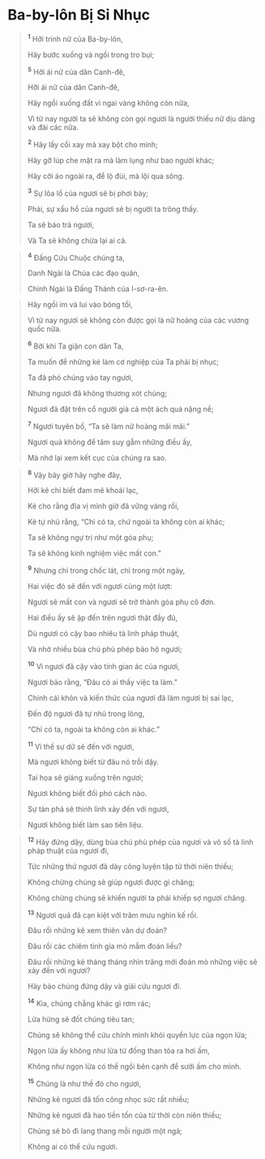 # Ba-by-lôn Bị Sỉ Nhục

> <sup><b>1</b></sup> Hỡi trinh nữ của Ba-by-lôn,
> 
> Hãy bước xuống và ngồi trong tro bụi;
> 
> <sup><b>5</b></sup> Hỡi ái nữ của dân Canh-đê,
> 
> Hỡi ái nữ của dân Canh-đê,
> 
> Hãy ngồi xuống đất vì ngai vàng không còn nữa,
> 
> Vì từ nay người ta sẽ không còn gọi ngươi là người thiếu nữ dịu dàng và đài các nữa.
> 
> <sup><b>2</b></sup> Hãy lấy cối xay mà xay bột cho mình;
> 
> Hãy gỡ lúp che mặt ra mà làm lụng như bao người khác;
> 
> Hãy cởi áo ngoài ra, để lộ đùi, mà lội qua sông.
> 
> <sup><b>3</b></sup> Sự lõa lồ của ngươi sẽ bị phơi bày;
> 
> Phải, sự xấu hổ của ngươi sẽ bị người ta trông thấy.
> 
> Ta sẽ báo trả ngươi,
> 
> Và Ta sẽ không chừa lại ai cả.
>


> <sup><b>4</b></sup> Ðấng Cứu Chuộc chúng ta,
> 
> Danh Ngài là Chúa các đạo quân,
> 
> Chính Ngài là Ðấng Thánh của I-sơ-ra-ên.
>


> Hãy ngồi im và lui vào bóng tối,
> 
> Vì từ nay ngươi sẽ không còn được gọi là nữ hoàng của các vương quốc nữa.
> 
> <sup><b>6</b></sup> Bởi khi Ta giận con dân Ta,
> 
> Ta muốn để những kẻ làm cơ nghiệp của Ta phải bị nhục;
> 
> Ta đã phó chúng vào tay ngươi,
> 
> Nhưng ngươi đã không thương xót chúng;
> 
> Ngươi đã đặt trên cổ người già cả một ách quá nặng nề;
> 
> <sup><b>7</b></sup> Ngươi tuyên bố, “Ta sẽ làm nữ hoàng mãi mãi.”
> 
> Ngươi quả không để tâm suy gẫm những điều ấy,
> 
> Mà nhớ lại xem kết cục của chúng ra sao.
>


> <sup><b>8</b></sup> Vậy bây giờ hãy nghe đây,
> 
> Hỡi kẻ chỉ biết đam mê khoái lạc,
> 
> Kẻ cho rằng địa vị mình giờ đã vững vàng rồi,
> 
> Kẻ tự nhủ rằng, “Chỉ có ta, chứ ngoài ta không còn ai khác;
> 
> Ta sẽ không ngự trị như một góa phụ;
> 
> Ta sẽ không kinh nghiệm việc mất con.”
> 
> <sup><b>9</b></sup> Nhưng chỉ trong chốc lát, chỉ trong một ngày,
> 
> Hai việc đó sẽ đến với ngươi cùng một lượt:
> 
> Ngươi sẽ mất con và ngươi sẽ trở thành góa phụ cô đơn.
> 
> Hai điều ấy sẽ ập đến trên ngươi thật đầy đủ,
> 
> Dù ngươi có cậy bao nhiêu tà linh pháp thuật,
> 
> Và nhờ nhiều bùa chú phù phép bảo hộ ngươi;
> 
> <sup><b>10</b></sup> Vì ngươi đã cậy vào tính gian ác của ngươi,
> 
> Ngươi bảo rằng, “Ðâu có ai thấy việc ta làm.”
> 
> Chính cái khôn và kiến thức của ngươi đã làm ngươi bị sai lạc,
> 
> Ðến độ ngươi đã tự nhủ trong lòng,
> 
> “Chỉ có ta, ngoài ta không còn ai khác.”
> 
> <sup><b>11</b></sup> Vì thế sự dữ sẽ đến với ngươi,
> 
> Mà ngươi không biết từ đâu nó trỗi dậy.
> 
> Tai họa sẽ giáng xuống trên ngươi;
> 
> Ngươi không biết đối phó cách nào.
> 
> Sự tàn phá sẽ thình lình xảy đến với ngươi,
> 
> Ngươi không biết làm sao tiên liệu.
>


> <sup><b>12</b></sup> Hãy đứng dậy, dùng bùa chú phù phép của ngươi và vô số tà linh pháp thuật của ngươi đi,
> 
> Tức những thứ ngươi đã dày công luyện tập từ thời niên thiếu;
> 
> Không chừng chúng sẽ giúp ngươi được gì chăng;
> 
> Không chừng chúng sẽ khiến người ta phải khiếp sợ ngươi chăng.
> 
> <sup><b>13</b></sup> Ngươi quả đã cạn kiệt với trăm mưu nghìn kế rồi.
> 
> Ðâu rồi những kẻ xem thiên văn dự đoán?
> 
> Ðâu rồi các chiêm tinh gia mò mẫm đoán liều?
> 
> Ðâu rồi những kẻ tháng tháng nhìn trăng mới đoán mò những việc sẽ xảy đến với ngươi?
> 
> Hãy bảo chúng đứng dậy và giải cứu ngươi đi.
> 
> <sup><b>14</b></sup> Kìa, chúng chẳng khác gì rơm rác;
> 
> Lửa hừng sẽ đốt chúng tiêu tan;
> 
> Chúng sẽ không thể cứu chính mình khỏi quyền lực của ngọn lửa;
> 
> Ngọn lửa ấy không như lửa từ đống than tỏa ra hơi ấm,
> 
> Không như ngọn lửa có thể ngồi bên cạnh để sưởi ấm cho mình.
> 
> <sup><b>15</b></sup> Chúng là như thế đó cho ngươi,
> 
> Những kẻ ngươi đã tốn công nhọc sức rất nhiều;
> 
> Những kẻ ngươi đã hao tiền tốn của từ thời còn niên thiếu;
> 
> Chúng sẽ bỏ đi lang thang mỗi người một ngả;
> 
> Không ai có thể cứu ngươi.
>

